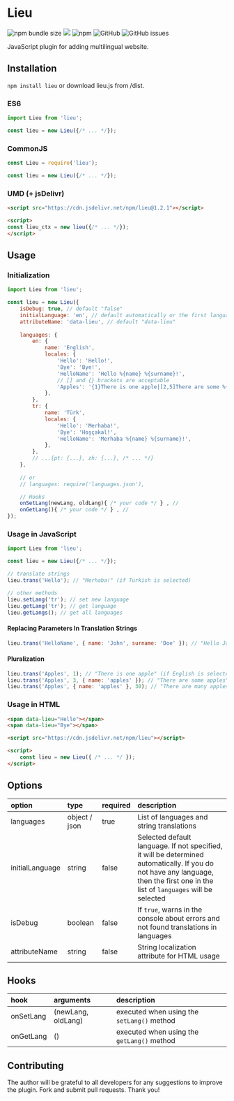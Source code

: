 # Lieu
![npm bundle size](https://img.shields.io/bundlephobia/min/lieu)
[![](https://data.jsdelivr.com/v1/package/npm/lieu/badge?style=rounded)](https://www.jsdelivr.com/package/npm/lieu)
![npm](https://img.shields.io/npm/dm/lieu)
![GitHub](https://img.shields.io/github/license/LeadrateMSK/lieu)
![GitHub issues](https://img.shields.io/github/issues/LeadrateMSK/lieu)

JavaScript plugin for adding multilingual website.

## Installation
`npm install lieu` or download lieu.js from /dist.

### ES6
```javascript
import Lieu from 'lieu';

const lieu = new Lieu({/* ... */});
```

### CommonJS
```javascript
const Lieu = require('lieu');

const lieu = new Lieu({/* ... */});
```

### UMD (+ jsDelivr)
```html
<script src="https://cdn.jsdelivr.net/npm/lieu@1.2.1"></script>

<script>
const lieu_ctx = new lieu({/* ... */});
</script>
```

## Usage
### Initialization
```javascript
import Lieu from 'lieu';

const lieu = new Lieu({
    isDebug: true, // default "false"
    initialLanguage: 'en', // default automatically or the first language in the list
    attributeName: 'data-lieu', // default "data-lieu"
    
    languages: {
        en: {
            name: 'English',
            locales: {
                'Hello': 'Hello!',
                'Bye': 'Bye!',
                'HelloName': 'Hello %{name} %{surname}!',
                // [] and {} brackets are acceptable
                'Apples': '{1}There is one apple|[2,5]There are some %{name}|{5,*}There are many %{name}',
            },
        },
        tr: {
            name: 'Türk',
            locales: {
                'Hello': 'Merhaba!',
                'Bye': 'Hoşçakal!',
                'HelloName': 'Merhaba %{name} %{surname}!',
            },
        },
        // ...{pt: {...}, zh: {...}, /* ... */}
    }, 
    
    // or
    // languages: require('languages.json'),

    // Hooks
    onSetLang(newLang, oldLang){ /* your code */ } , // 
    onGetLang(){ /* your code */ } , // 
});
```

### Usage in JavaScript
```javascript
import Lieu from 'lieu';

const lieu = new Lieu({/* ... */});

// translate strings
lieu.trans('Hello'); // "Merhaba!" (if Turkish is selected)

// other methods
lieu.setLang('tr'); // set new language
lieu.getLang('tr'); // get language
lieu.getLangs(); // get all languages
```
#### Replacing Parameters In Translation Strings
```javascript
lieu.trans('HelloName', { name: 'John', surname: 'Doe' }); // "Hello John Doe!" (if English is selected)
```

#### Pluralization
```javascript
lieu.trans('Apples', 1); // "There is one apple" (if English is selected)
lieu.trans('Apples', 3, { name: 'apples' }); // "There are some apples"
lieu.trans('Apples', { name: 'apples' }, 30); // "There are many apples"
```

### Usage in HTML
```html
<span data-lieu="Hello"></span>
<span data-lieu="Bye"></span>

<script src="https://cdn.jsdelivr.net/npm/lieu"></script>

<script>
    const lieu = new Lieu({ /* ... */ });
</script>
```

## Options
| option  | type  | required  | description  |
| :------------ | :------------ | :------------ | :------------ |
| languages  | object / json  | true  | List of languages and string translations  |
| initialLanguage  | string  | false  |  Selected default language. If not specified, it will be determined automatically. If you do not have any language, then the first one in the list of `languages` will be selected |
|  isDebug | boolean  | false  | If `true`, warns in the console about errors and not found translations in languages  |
| attributeName  | string  | false  | String localization attribute for HTML usage  |

## Hooks
| hook  | arguments  | description  |
| :------------ | :------------ | :------------ |
| onSetLang  | (newLang, oldLang)  | executed when using the `setLang()` method  |
| onGetLang  | () |  executed when using the `getLang()` method |

## Contributing
The author will be grateful to all developers for any suggestions to improve the plugin. Fork and submit pull requests. Thank you!
